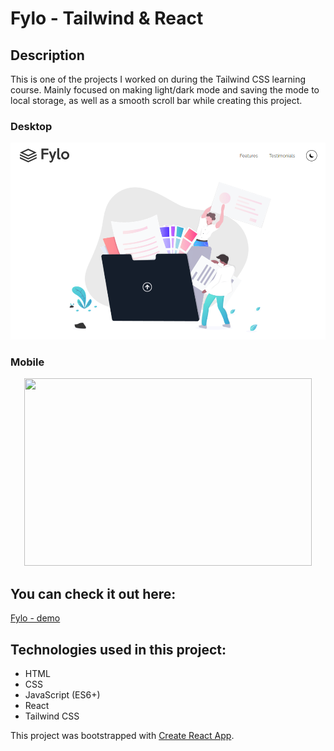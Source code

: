 # Fylo - Tailwind & React

## Description

This is one of the projects I worked on during the Tailwind CSS learning course. Mainly focused on making light/dark mode and saving the mode to local storage, as well as a smooth scroll bar while creating this project.

### Desktop
![](https://github.com/saneckaA/fylo-website-react-tailwind/blob/main/src/images/fylo-desktop.PNG?raw=true)

### Mobile

<p align="center">
  <img width="460" height="300" src="[https://picsum.photos/460/300](https://github.com/saneckaA/fylo-website-react-tailwind/blob/main/src/images/fylo-mobile.PNG?raw=true)">
</p>

## You can check it out here:
[Fylo - demo](https://saneckaa.github.io/fylo-website-react-tailwind/)

## Technologies used in this project:
- HTML
- CSS
- JavaScript (ES6+)
- React
- Tailwind CSS

This project was bootstrapped with [Create React App](https://github.com/facebook/create-react-app).
